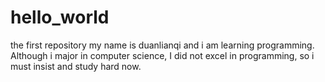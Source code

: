 # hello_world
the first repository
my name is duanlianqi and i am learning programming. Although i major in computer science, I did not excel in programming, so i must insist and study hard now.
